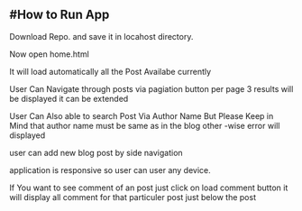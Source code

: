 #How to Run App
---------------------------
Download Repo. and save it in locahost directory.

Now open home.html

It will load automatically all the Post Availabe currently 

User Can Navigate through posts via pagiation button per page 3 results will be displayed it can be extended 

User Can Also able to search Post Via Author Name But Please Keep in Mind that author name must be same as in the blog other -wise error will displayed 

user can add new blog post by side navigation

application is responsive so user can user any device.

If You want to see comment of an post just click on load comment button it will display all comment for that particuler post just below the post






